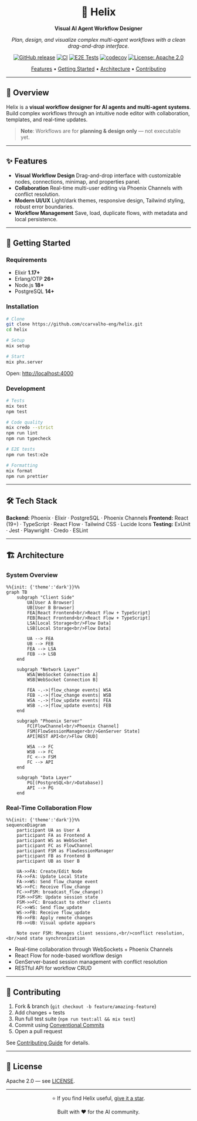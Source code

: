 <div align="center">

# 🧬 Helix

**Visual AI Agent Workflow Designer**

*Plan, design, and visualize complex multi-agent workflows with a clean drag-and-drop interface.*

[![GitHub release](https://img.shields.io/github/v/release/ccarvalho-eng/helix?style=for-the-badge)](https://github.com/ccarvalho-eng/helix/releases)
[![CI](https://img.shields.io/github/actions/workflow/status/ccarvalho-eng/helix/ci.yml?style=for-the-badge\&logo=github-actions)](https://github.com/ccarvalho-eng/helix/actions/workflows/ci.yml)
[![E2E Tests](https://img.shields.io/github/actions/workflow/status/ccarvalho-eng/helix/nightly-e2e-tests.yml?style=for-the-badge\&logo=playwright\&label=E2E)](https://github.com/ccarvalho-eng/helix/actions/workflows/nightly-e2e-tests.yml)
[![codecov](https://img.shields.io/codecov/c/github/ccarvalho-eng/helix?style=for-the-badge\&logo=codecov)](https://codecov.io/gh/ccarvalho-eng/helix)
[![License: Apache 2.0](https://img.shields.io/badge/License-Apache_2.0-blue.svg?style=for-the-badge)](https://www.apache.org/licenses/LICENSE-2.0)

[Features](#-features) • [Getting Started](#-getting-started) • [Architecture](#-architecture) • [Contributing](#-contributing)

---

</div>

## 🎯 Overview

Helix is a **visual workflow designer for AI agents and multi-agent systems**.
Build complex workflows through an intuitive node editor with collaboration, templates, and real-time updates.

> **Note**: Workflows are for **planning & design only** — not executable yet.

---

## ✨ Features

* **Visual Workflow Design**
  Drag-and-drop interface with customizable nodes, connections, minimap, and properties panel.
* **Collaboration**
  Real-time multi-user editing via Phoenix Channels with conflict resolution.
* **Modern UI/UX**
  Light/dark themes, responsive design, Tailwind styling, robust error boundaries.
* **Workflow Management**
  Save, load, duplicate flows, with metadata and local persistence.

---

## 🚀 Getting Started

### Requirements

* Elixir **1.17+**
* Erlang/OTP **26+**
* Node.js **18+**
* PostgreSQL **14+**

### Installation

```bash
# Clone
git clone https://github.com/ccarvalho-eng/helix.git
cd helix

# Setup
mix setup

# Start
mix phx.server
```

Open: [http://localhost:4000](http://localhost:4000)

### Development

```bash
# Tests
mix test
npm test

# Code quality
mix credo --strict
npm run lint
npm run typecheck

# E2E tests
npm run test:e2e

# Formatting
mix format
npm run prettier
```

---

## 🛠 Tech Stack

**Backend:** Phoenix · Elixir · PostgreSQL · Phoenix Channels
**Frontend:** React (19+) · TypeScript · React Flow · Tailwind CSS · Lucide Icons
**Testing:** ExUnit · Jest · Playwright · Credo · ESLint

---

## 🏗 Architecture

### System Overview

```mermaid
%%{init: {'theme':'dark'}}%%
graph TB
    subgraph "Client Side"
        UA[User A Browser]
        UB[User B Browser]
        FEA[React Frontend<br/>React Flow + TypeScript]
        FEB[React Frontend<br/>React Flow + TypeScript]
        LSA[Local Storage<br/>Flow Data]
        LSB[Local Storage<br/>Flow Data]

        UA --> FEA
        UB --> FEB
        FEA --> LSA
        FEB --> LSB
    end

    subgraph "Network Layer"
        WSA[WebSocket Connection A]
        WSB[WebSocket Connection B]

        FEA -.->|flow_change events| WSA
        FEB -.->|flow_change events| WSB
        WSA -.->|flow_update events| FEA
        WSB -.->|flow_update events| FEB
    end

    subgraph "Phoenix Server"
        FC[FlowChannel<br/>Phoenix Channel]
        FSM[FlowSessionManager<br/>GenServer State]
        API[REST API<br/>Flow CRUD]

        WSA --> FC
        WSB --> FC
        FC <--> FSM
        FC --> API
    end

    subgraph "Data Layer"
        PG[(PostgreSQL<br/>Database)]
        API --> PG
    end
```

### Real-Time Collaboration Flow

```mermaid
%%{init: {'theme':'dark'}}%%
sequenceDiagram
    participant UA as User A
    participant FA as Frontend A
    participant WS as WebSocket
    participant FC as FlowChannel
    participant FSM as FlowSessionManager
    participant FB as Frontend B
    participant UB as User B

    UA->>FA: Create/Edit Node
    FA->>FA: Update Local State
    FA->>WS: Send flow_change event
    WS->>FC: Receive flow_change
    FC->>FSM: broadcast_flow_change()
    FSM->>FSM: Update session state
    FSM->>FC: Broadcast to other clients
    FC->>WS: Send flow_update
    WS->>FB: Receive flow_update
    FB->>FB: Apply remote changes
    FB->>UB: Visual update appears

    Note over FSM: Manages client sessions,<br/>conflict resolution,<br/>and state synchronization
```

* Real-time collaboration through WebSockets + Phoenix Channels
* React Flow for node-based workflow design
* GenServer-based session management with conflict resolution
* RESTful API for workflow CRUD

---

## 🤝 Contributing

1. Fork & branch (`git checkout -b feature/amazing-feature`)
2. Add changes + tests
3. Run full test suite (`npm run test:all && mix test`)
4. Commit using [Conventional Commits](https://conventionalcommits.org/)
5. Open a pull request

See [Contributing Guide](CONTRIBUTING.md) for details.

---

## 📝 License

Apache 2.0 — see [LICENSE](LICENSE).

---

<div align="center">

⭐ If you find Helix useful, [give it a star](https://github.com/ccarvalho-eng/helix/stargazers).

Built with ❤️ for the AI community.

</div>
